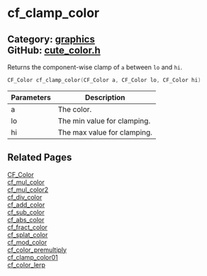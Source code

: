[//]: # (This file is automatically generated by Cute Framework's docs parser.)
[//]: # (Do not edit this file by hand!)
[//]: # (See: https://github.com/RandyGaul/cute_framework/blob/master/samples/docs_parser.cpp)
[](../header.md ':include')

# cf_clamp_color

Category: [graphics](/api_reference?id=graphics)  
GitHub: [cute_color.h](https://github.com/RandyGaul/cute_framework/blob/master/include/cute_color.h)  
---

Returns the component-wise clamp of `a` between `lo` and `hi`.

```cpp
CF_Color cf_clamp_color(CF_Color a, CF_Color lo, CF_Color hi)
```

Parameters | Description
--- | ---
a | The color.
lo | The min value for clamping.
hi | The max value for clamping.

## Related Pages

[CF_Color](/graphics/cf_color.md)  
[cf_mul_color](/graphics/cf_mul_color.md)  
[cf_mul_color2](/graphics/cf_mul_color2.md)  
[cf_div_color](/graphics/cf_div_color.md)  
[cf_add_color](/graphics/cf_add_color.md)  
[cf_sub_color](/graphics/cf_sub_color.md)  
[cf_abs_color](/graphics/cf_abs_color.md)  
[cf_fract_color](/graphics/cf_fract_color.md)  
[cf_splat_color](/graphics/cf_splat_color.md)  
[cf_mod_color](/graphics/cf_mod_color.md)  
[cf_color_premultiply](/graphics/cf_color_premultiply.md)  
[cf_clamp_color01](/graphics/cf_clamp_color01.md)  
[cf_color_lerp](/graphics/cf_color_lerp.md)  
